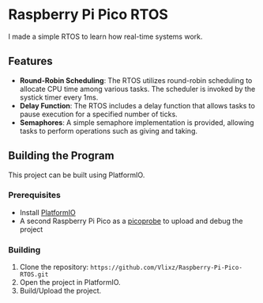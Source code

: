 # Raspberry Pi Pico RTOS

I made a simple RTOS to learn how real-time systems work.

## Features

- **Round-Robin Scheduling**: The RTOS utilizes round-robin scheduling to allocate CPU time among various tasks. The scheduler is invoked by the systick timer every 1ms.
- **Delay Function**: The RTOS includes a delay function that allows tasks to pause execution for a specified number of ticks.
- **Semaphores**: A simple semaphore implementation is provided, allowing tasks to perform operations such as giving and taking.

## Building the Program

This project can be built using PlatformIO.

### Prerequisites

- Install [PlatformIO](https://platformio.org/)
- A second Raspberry Pi Pico as a [picoprobe](https://datasheets.raspberrypi.com/pico/getting-started-with-pico.pdf#picoprobe_section) to upload and debug the project

### Building

1. Clone the repository: `https://github.com/Vlixz/Raspberry-Pi-Pico-RTOS.git`
2. Open the project in PlatformIO.
3. Build/Upload the project.
